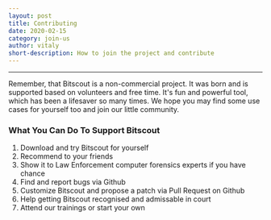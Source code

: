 ```yaml
---
layout: post
title: Contributing
date: 2020-02-15
category: join-us
author: vitaly
short-description: How to join the project and contribute
---
```


-----
Remember, that Bitscout is a non-commercial project. It was born and is supported based on volunteers and free time. It's fun and powerful tool, which has been a lifesaver so many times. We hope you may find some use cases for yourself too and join our little community.

### What You Can Do To Support Bitscout ###  
1. Download and try Bitscout for yourself
1. Recommend to your friends
1. Show it to Law Enforcement computer forensics experts if you have chance
1. Find and report bugs via Github
1. Customize Bitscout and propose a patch via Pull Request on Github
1. Help getting Bitscout recognised and admissable in court
1. Attend our trainings or start your own




